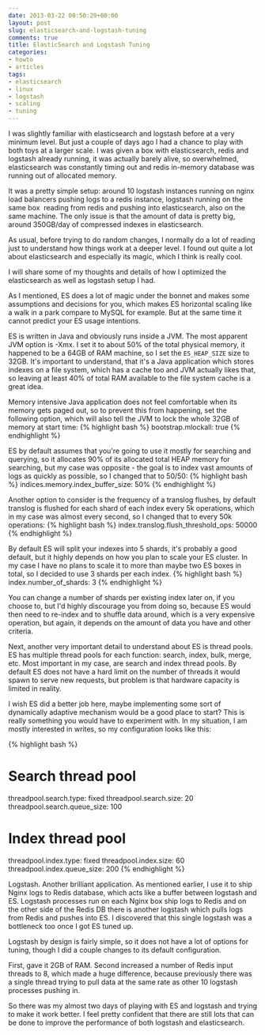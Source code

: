 ```yaml
---
date: 2013-03-22 00:50:29+00:00
layout: post
slug: elasticsearch-and-logstash-tuning
comments: true
title: ElasticSearch and Logstash Tuning
categories:
- howto
- articles
tags:
- elasticsearch
- linux
- logstash
- scaling
- tuning
---
```


I was slightly familiar with elasticsearch and logstash before at a very
minimum level. But just a couple of days ago I had a chance to play with both
toys at a larger scale. I was given a box with elasticsearch, redis and
logstash already running, it was actually barely alive, so overwhelmed,
elasticsearch was constantly timing out and redis in-memory database was
running out of allocated memory.

It was a pretty simple setup: around 10 logstash instances running on nginx
load balancers pushing logs to a redis instance, logstash running on the same
box  reading from redis and pushing into elasticsearch, also on the same
machine. The only issue is that the amount of data is pretty big, around
350GB/day of compressed indexes in elasticsearch.

As usual, before trying to do random changes, I normally do a lot of reading
just to understand how things work at a deeper level. I found out quite a lot
about elasticsearch and especially its magic, which I think is really cool.

I will share some of my thoughts and details of how I optimized the
elasticsearch as well as logstash setup I had.

As I mentioned, ES does a lot of magic under the bonnet and makes some
assumptions and decisions for you, which makes ES horizontal scaling like a
walk in a park compare to MySQL for example. But at the same time it cannot
predict your ES usage intentions.

ES is written in Java and obviously runs inside a JVM. The most apparent JVM
option is -Xmx. I set it to about 50% of the total physical memory, it happened
to be a 64GB of RAM machine, so I set the `ES_HEAP_SIZE` size to 32GB. It's
important to understand, that it's a Java application which stores indexes on a
file system, which has a cache too and JVM actually likes that, so leaving at
least 40% of total RAM available to the file system cache is a great idea.

Memory intensive Java application does not feel comfortable when its memory
gets paged out, so to prevent this from happening, set the following option,
which will also tell the JVM to lock the whole 32GB of memory at start time:
{% highlight bash %}
bootstrap.mlockall: true
{% endhighlight %}

ES by default assumes that you're going to use it mostly for searching and
querying, so it allocates 90% of its allocated total HEAP memory for searching,
but my case was opposite - the goal is to index vast amounts of logs as quickly
as possible, so I changed that to 50/50:
{% highlight bash %}
indices.memory.index_buffer_size: 50%
{% endhighlight %}

Another option to consider is the frequency of a translog flushes, by default
translog is flushed for each shard of each index every 5k operations, which in
my case was almost every second, so I changed that to every 50k operations:
{% highlight bash %}
index.translog.flush_threshold_ops: 50000
{% endhighlight %}

By default ES will split your indexes into 5 shards, it's probably a good
default, but it highly depends on how you plan to scale your ES cluster. In my
case I have no plans to scale it to more than maybe two ES boxes in total, so I
decided to use 3 shards per each index.
{% highlight bash %}
index.number_of_shards: 3
{% endhighlight %}

You can change a number of shards per existing index later on, if you choose
to, but I'd highly discourage you from doing so, because ES would then need to
re-index and to shuffle data around, which is a very expensive operation, but
again, it depends on the amount of data you have and other criteria.

Next, another very important detail to understand about ES is thread pools. ES
has multiple thread pools for each function: search, index, bulk, merge, etc.
Most important in my case, are search and index thread pools. By default ES
does not have a hard limit on the number of threads it would spawn to serve new
requests, but problem is that hardware capacity is limited in reality.

I wish ES did a better job here, maybe implementing some sort of dynamically
adaptive mechanism would be a good place to start? This is really something you
would have to experiment with. In my situation, I
am mostly interested in writes, so my configuration looks like this:

{% highlight bash %}
# Search thread pool
threadpool.search.type: fixed
threadpool.search.size: 20
threadpool.search.queue_size: 100

# Index thread pool
threadpool.index.type: fixed
threadpool.index.size: 60
threadpool.index.queue_size: 200
{% endhighlight %}

Logstash. Another brilliant application. As mentioned earlier, I use it to ship
Nginx logs to Redis database, which acts like a buffer between logstash and ES.
Logstash processes run on each Nginx box ship logs to Redis and on the other
side of the Redis DB there is another logstash which pulls logs from Redis and
pushes into ES. I discovered that this single logstash was a bottleneck too
once I got ES tuned up.

Logstash by design is fairly simple, so it does not have a lot of options for
tuning, though I did a couple changes to its default configuration.

First, gave it 2GB of RAM. Second increased a number of Redis input threads to
8, which made a huge difference, because previously there was a single thread
trying to pull data at the same rate as other 10 logstash processes pushing in.

So there was my almost two days of playing with ES and logstash and trying to
make it work better. I feel pretty confident that there are still lots that can
be done to improve the performance of both logstash and elasticsearch.
